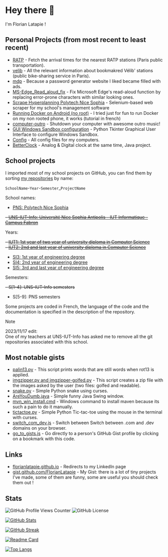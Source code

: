 # Hey there 👋

I'm Florian Latapie !

## Personal Projects (from most recent to least recent)

- [RATP][ratp]                                                           - Fetch the arrival times for the nearest RATP stations (Paris public transportation).
- [velib][velib]                                                         - All the relevant information about bookmakred Vélib' stations (public bike-sharing service in Paris).
- [mdp][mdp]                                                             - Because a password generator website I liked became filled with ads.
- [MS-Edge_Read_aloud_fix][read_aloud]                                   - Fix Microsoft Edge's read-aloud function by replacing error-prone characters with similar looking ones.
- [Scrape Hyperplanning Polytech Nice Sophia][Scrape_Hyperplanning_PNS]  - Selenium-based web scraper for my school's management software
- [Running Docker on Android (no root)][docker android]                  - I tried just for fun to run Docker on my non rooted phone, it works (tutorial in french)<!--- [Exemple_projet_NodeJS][Exemple_projet_NodeJS]                         - Tutorial to create an Express project (Node.js)-->
- [computer-outro][computer-outro]                                       - Shutdown your computer with awesome outro music!
- [GUI Windows Sandbox configuration][GUI-Windows-Sandbox-configuration] - Python Tkinter Graphical User Interface to configure Windows Sandbox.<!--\n- [GUI Python scripts][gui-python-scripts]                               - Various Python scripts for CSV file analysis with UI in Tkinter.-->
- [Config][Config]                                                       - All config files for my computers.
- [BetterClock][BetterClock]                                             - Analog & Digital clock at the same time, Java project.

## School projects

I imported most of my school projects on GitHub, you can find them by sorting [my repositories][my-repositories] by name:  

`SchoolName`-`Year`-`Semester`_`ProjectName`

School names:

- [PNS: Polytech Nice Sophia](https://github.com/FlorianLatapie?tab=repositories&q=PNS)
  
~~- [UNS-IUT-Info: Université Nice Sophia Antipolis - IUT Informatique - Campus Fabron](https://github.com/FlorianLatapie?tab=repositories&q=IUT)~~

Years:

~~- [IUT1: 1st year of two year of university diploma in Computer Science](https://github.com/FlorianLatapie?tab=repositories&q=IUT1)~~  
~~- [IUT2: 2nd and last year of university diploma in Computer Science](https://github.com/FlorianLatapie?tab=repositories&q=IUT2)~~

- [SI3: 1st year of engineering degree](https://github.com/FlorianLatapie?tab=repositories&q=PNS-SI3)
- [SI4: 2nd year of engineering degree](https://github.com/FlorianLatapie?tab=repositories&q=PNS-SI4)
- [SI5: 3rd and last year of engineering degree](https://github.com/FlorianLatapie?tab=repositories&q=PNS-SI5)

Semesters:

~~- S[1-4]: UNS-IUT-Info semesters~~

- S[5-9]: PNS semesters

Some projects are coded in French, the language of the code and the documentation is specified in the description of the repository.

> [!NOTE]
> 2023/11/17 edit:  
> One of my teachers at UNS-IUT-Info has asked me to remove all the git repositories associated with this school.

## Most notable gists

- [palin13.py][palin13]                             - This script prints words that are still words when rot13 is applied.
- [imgzipper.py and imgzipper-golfed.py][imgzipper] - This script creates a zip file with the images asked by the user (two files: golfed and readable).
- [snake.py][snake]                                 - Simple Python snake using curses.
- [AreYouDumb.java][AreYouDumb]                     - Simple funny Java Swing window.
- [mvn_win_install.cmd][mvn_win_install]            - Windows command to install maven because its such a pain to do it manually.
- [tictactoe.py][tictactoe]                         - Simple Python Tic-tac-toe using the mouse in the terminal with curses.
- [switch_com_dev.js][switch_com_dev]               - Switch between Switch between .com and .dev domains on your browser.
- [go_to_gists.js][go_to_gists]                     - Go directly to a person's GitHub Gist profile by clicking on a bookmark with this code.

## Links

- [florianlatapie.github.io][github.io]             - Redirects to my LinkedIn page
- [gist.github.com/FlorianLatapie][gist github]     - My Gist: there is a lot of tiny projects I've made, some of them are funny, some are useful you should check them out !

## Stats

![GitHub Profile Views Counter](https://komarev.com/ghpvc/?username=FlorianLatapie)
![GitHub License](https://img.shields.io/github/license/FlorianLatapie/FlorianLatapie)

[![GitHub Stats][GitHub Stats]](https://github.com/anuraghazra/github-readme-stats)

[![GitHub Streak][Github Streak]](https://git.io/streak-stats)

[![Readme Card][Readme Card]](https://github.com/anuraghazra/github-readme-stats)

[![Top Langs][Top Langs]](https://github.com/anuraghazra/github-readme-stats)

<!-- Sources -->
<!-- Misc. -->
[Polytech]: https://polytech.univ-cotedazur.fr/

<!-- Projects links-->
[my-repositories]:                   https://github.com/FlorianLatapie?tab=repositories&q=&type=archived&language=&sort=name

[BetterClock]:                       https://github.com/FlorianLatapie/BetterClock
[Config]:                            https://florianlatapie.github.io/Config/
[gui-python-scripts]:                https://github.com/FlorianLatapie/gui-python-scripts
[GUI-Windows-Sandbox-configuration]: https://github.com/FlorianLatapie/GUI-Windows-Sandbox-configuration
[computer-outro]:                    https://github.com/FlorianLatapie/computer-outro
[Exemple_projet_NodeJS]:             https://github.com/FlorianLatapie/Exemple_projet_NodeJS
[Scrape_Hyperplanning_PNS]:          https://github.com/FlorianLatapie/Scrape_Hyperplanning_Polytech_Nice_Sophia
[docker android]:                    https://github.com/FlorianLatapie/Config/blob/main/linux/termux/docker/README.md
[read_aloud]:                        https://github.com/FlorianLatapie/MS-Edge_Read_aloud_fix
[mdp]:                               https://florianlatapie.github.io/mdp/
[velib]:                             https://florianlatapie.github.io/velib/
[ratp]:                              https://florianlatapie.github.io/ratp/

<!-- Gists links -->
[palin13]:         https://gist.github.com/FlorianLatapie/dcbfc6a26423162c2fef6886a3501684
[imgzipper]:       https://gist.github.com/FlorianLatapie/60785afb8cd25b8767e14832d19679eb
[snake]:           https://gist.github.com/FlorianLatapie/3f67869fc97fa5c76b86fac4fce9500b
[AreYouDumb]:      https://gist.github.com/FlorianLatapie/e56b7ccb152d8851c8944339a60de1ca
[mvn_win_install]: https://gist.github.com/FlorianLatapie/3c3125a2a371dc08991313401f04db65
[tictactoe]:       https://gist.github.com/FlorianLatapie/c6d81b0351fe88a60e8b1502eeef1152
[switch_com_dev]:  https://gist.github.com/FlorianLatapie/be766b7e08447bd093e2b172df4ef9d8
[go_to_gists]:     https://gist.github.com/FlorianLatapie/72d5b86cf51f71392ab82b2fd034c1d6

<!-- Links -->
[github.io]:   https://florianlatapie.github.io/
[gist github]: https://gist.github.com/FlorianLatapie

<!-- Stats -->
[GitHub Stats]:  https://github-readme-stats.vercel.app/api?username=FlorianLatapie&count_private=true&show_icons=true
[GitHub Streak]: https://github-readme-streak-stats.herokuapp.com/?user=florianlatapie&date_format=j%2Fn%5B%2FY%5D
[Readme Card]:   https://github-readme-stats.vercel.app/api/pin/?username=florianlatapie&repo=florianlatapie&show_owner=true
[Top Langs]:     https://github-readme-stats.vercel.app/api/top-langs/?username=FlorianLatapie
